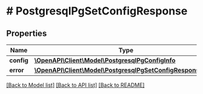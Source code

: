 # # PostgresqlPgSetConfigResponse

## Properties

Name | Type | Description | Notes
------------ | ------------- | ------------- | -------------
**config** | [**\OpenAPI\Client\Model\PostgresqlPgConfigInfo**](PostgresqlPgConfigInfo.md) |  | [optional]
**error** | [**\OpenAPI\Client\Model\PostgresqlPgSetConfigResponseError**](PostgresqlPgSetConfigResponseError.md) |  | [optional]

[[Back to Model list]](../../README.md#models) [[Back to API list]](../../README.md#endpoints) [[Back to README]](../../README.md)
